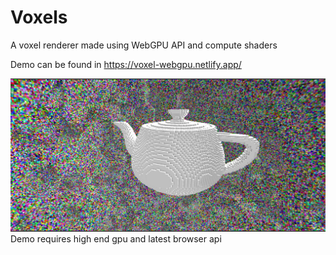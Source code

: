 # Voxels
A voxel renderer made using WebGPU API and compute shaders

Demo can be found in https://voxel-webgpu.netlify.app/ 

![Screenshot](demo.png)
Demo requires high end gpu and latest browser api

